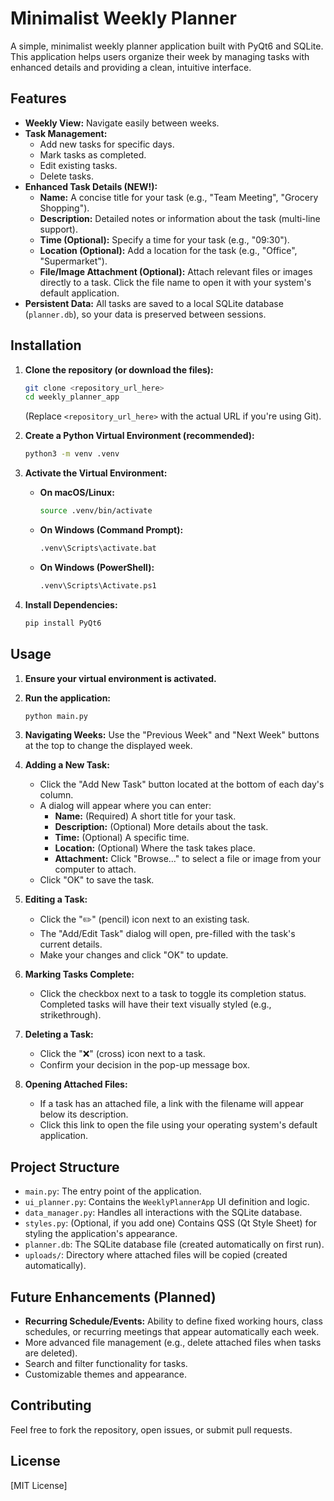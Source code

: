 # Minimalist Weekly Planner

A simple, minimalist weekly planner application built with PyQt6 and SQLite. This application helps users organize their week by managing tasks with enhanced details and providing a clean, intuitive interface.

## Features

* **Weekly View:** Navigate easily between weeks.
* **Task Management:**
    * Add new tasks for specific days.
    * Mark tasks as completed.
    * Edit existing tasks.
    * Delete tasks.
* **Enhanced Task Details (NEW!):**
    * **Name:** A concise title for your task (e.g., "Team Meeting", "Grocery Shopping").
    * **Description:** Detailed notes or information about the task (multi-line support).
    * **Time (Optional):** Specify a time for your task (e.g., "09:30").
    * **Location (Optional):** Add a location for the task (e.g., "Office", "Supermarket").
    * **File/Image Attachment (Optional):** Attach relevant files or images directly to a task. Click the file name to open it with your system's default application.
* **Persistent Data:** All tasks are saved to a local SQLite database (`planner.db`), so your data is preserved between sessions.

## Installation

1.  **Clone the repository (or download the files):**
    ```bash
    git clone <repository_url_here>
    cd weekly_planner_app
    ```
    (Replace `<repository_url_here>` with the actual URL if you're using Git).

2.  **Create a Python Virtual Environment (recommended):**
    ```bash
    python3 -m venv .venv
    ```

3.  **Activate the Virtual Environment:**
    * **On macOS/Linux:**
        ```bash
        source .venv/bin/activate
        ```
    * **On Windows (Command Prompt):**
        ```bash
        .venv\Scripts\activate.bat
        ```
    * **On Windows (PowerShell):**
        ```bash
        .venv\Scripts\Activate.ps1
        ```

4.  **Install Dependencies:**
    ```bash
    pip install PyQt6
    ```

## Usage

1.  **Ensure your virtual environment is activated.**

2.  **Run the application:**
    ```bash
    python main.py
    ```

3.  **Navigating Weeks:** Use the "Previous Week" and "Next Week" buttons at the top to change the displayed week.

4.  **Adding a New Task:**
    * Click the "Add New Task" button located at the bottom of each day's column.
    * A dialog will appear where you can enter:
        * **Name:** (Required) A short title for your task.
        * **Description:** (Optional) More details about the task.
        * **Time:** (Optional) A specific time.
        * **Location:** (Optional) Where the task takes place.
        * **Attachment:** Click "Browse..." to select a file or image from your computer to attach.
    * Click "OK" to save the task.

5.  **Editing a Task:**
    * Click the "✏️" (pencil) icon next to an existing task.
    * The "Add/Edit Task" dialog will open, pre-filled with the task's current details.
    * Make your changes and click "OK" to update.

6.  **Marking Tasks Complete:**
    * Click the checkbox next to a task to toggle its completion status. Completed tasks will have their text visually styled (e.g., strikethrough).

7.  **Deleting a Task:**
    * Click the "❌" (cross) icon next to a task.
    * Confirm your decision in the pop-up message box.

8.  **Opening Attached Files:**
    * If a task has an attached file, a link with the filename will appear below its description.
    * Click this link to open the file using your operating system's default application.

## Project Structure

* `main.py`: The entry point of the application.
* `ui_planner.py`: Contains the `WeeklyPlannerApp` UI definition and logic.
* `data_manager.py`: Handles all interactions with the SQLite database.
* `styles.py`: (Optional, if you add one) Contains QSS (Qt Style Sheet) for styling the application's appearance.
* `planner.db`: The SQLite database file (created automatically on first run).
* `uploads/`: Directory where attached files will be copied (created automatically).

## Future Enhancements (Planned)

* **Recurring Schedule/Events:** Ability to define fixed working hours, class schedules, or recurring meetings that appear automatically each week.
* More advanced file management (e.g., delete attached files when tasks are deleted).
* Search and filter functionality for tasks.
* Customizable themes and appearance.

## Contributing

Feel free to fork the repository, open issues, or submit pull requests.

## License

[MIT License]
